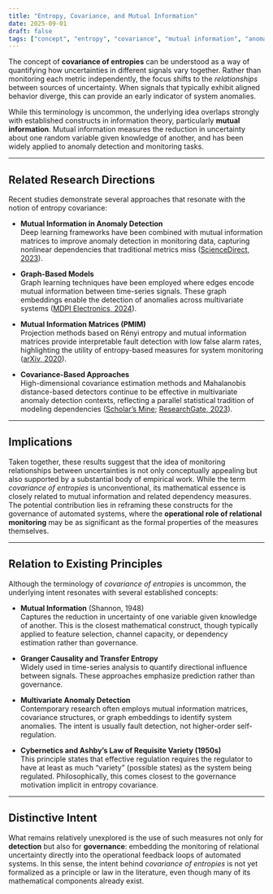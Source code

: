 ```yaml
---
title: "Entropy, Covariance, and Mutual Information"
date: 2025-09-01
draft: false
tags: ["concept", "entropy", "covariance", "mutual information", "anomaly detection", "monitoring"]
---
```


The concept of **covariance of entropies** can be understood as a way of quantifying how uncertainties in different signals vary together. Rather than monitoring each metric independently, the focus shifts to the *relationships* between sources of uncertainty. When signals that typically exhibit aligned behavior diverge, this can provide an early indicator of system anomalies.

While this terminology is uncommon, the underlying idea overlaps strongly with established constructs in information theory, particularly **mutual information**. Mutual information measures the reduction in uncertainty about one random variable given knowledge of another, and has been widely applied to anomaly detection and monitoring tasks.

---

## Related Research Directions

Recent studies demonstrate several approaches that resonate with the notion of entropy covariance:

- **Mutual Information in Anomaly Detection**  
  Deep learning frameworks have been combined with mutual information matrices to improve anomaly detection in monitoring data, capturing nonlinear dependencies that traditional metrics miss ([ScienceDirect, 2023](https://www.sciencedirect.com/science/article/abs/pii/S0888327022006975)).

- **Graph-Based Models**  
  Graph learning techniques have been employed where edges encode mutual information between time-series signals. These graph embeddings enable the detection of anomalies across multivariate systems ([MDPI Electronics, 2024](https://www.mdpi.com/2079-9292/13/7/1326)).

- **Mutual Information Matrices (PMIM)**  
  Projection methods based on Rényi entropy and mutual information matrices provide interpretable fault detection with low false alarm rates, highlighting the utility of entropy-based measures for system monitoring ([arXiv, 2020](https://arxiv.org/abs/2007.10692)).

- **Covariance-Based Approaches**  
  High-dimensional covariance estimation methods and Mahalanobis distance-based detectors continue to be effective in multivariate anomaly detection contexts, reflecting a parallel statistical tradition of modeling dependencies ([Scholar’s Mine](https://scholarsmine.mst.edu/cgi/viewcontent.cgi?article=7655&context=ele_comeng_facwork); [ResearchGate, 2023](https://www.researchgate.net/publication/374266883_Anomaly_Detection_using_Minimum_Covariant_Determinant_as_Feature_in_Multivariate_Data)).

---

## Implications

Taken together, these results suggest that the idea of monitoring relationships between uncertainties is not only conceptually appealing but also supported by a substantial body of empirical work. While the term *covariance of entropies* is unconventional, its mathematical essence is closely related to mutual information and related dependency measures. The potential contribution lies in reframing these constructs for the governance of automated systems, where the **operational role of relational monitoring** may be as significant as the formal properties of the measures themselves.

---

## Relation to Existing Principles

Although the terminology of *covariance of entropies* is uncommon, the underlying intent resonates with several established concepts:

- **Mutual Information** (Shannon, 1948)  
  Captures the reduction in uncertainty of one variable given knowledge of another. This is the closest mathematical construct, though typically applied to feature selection, channel capacity, or dependency estimation rather than governance.

- **Granger Causality and Transfer Entropy**  
  Widely used in time-series analysis to quantify directional influence between signals. These approaches emphasize prediction rather than governance.

- **Multivariate Anomaly Detection**  
  Contemporary research often employs mutual information matrices, covariance structures, or graph embeddings to identify system anomalies. The intent is usually fault detection, not higher-order self-regulation.

- **Cybernetics and Ashby’s Law of Requisite Variety (1950s)**  
  This principle states that effective regulation requires the regulator to have at least as much “variety” (possible states) as the system being regulated. Philosophically, this comes closest to the governance motivation implicit in entropy covariance.

---

## Distinctive Intent

What remains relatively unexplored is the use of such measures not only for **detection** but also for **governance**: embedding the monitoring of relational uncertainty directly into the operational feedback loops of automated systems. In this sense, the intent behind *covariance of entropies* is not yet formalized as a principle or law in the literature, even though many of its mathematical components already exist.
